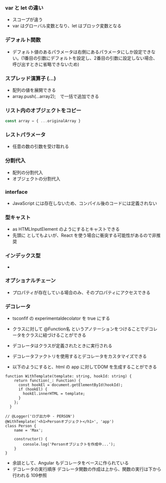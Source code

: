 ### var と let の違い
- スコープが違う
- var はグローバル変数となり、let はブロック変数となる

### デフォルト関数
- デフォルト値のあるパラメータは右側にあるパラメータにしか設定できない。(1番目の引数にデフォルトを設定し、2番目の引数に設定しない場合、呼び出すときに省略できないため)

### スプレッド演算子 (...)
- 配列の値を展開できる
- array.push(...array2);　で一括で追加できる

### リスト内のオブジェクトをコピー

``` javascript
const array = { ...originalArray }
```
### レストパラメータ
- 任意の数の引数を受け取れる

### 分割代入
- 配列の分割代入
- オブジェクトの分割代入

### interface
- JavaScript には存在しないため、コンパイル後のコードには定義されない

### 型キャスト
- as HTMLInputElement のようにするとキャストできる
- 先頭に <HTMLInputElement> としてもよいが、React を使う場合に衝突する可能性があるので非推奨

### インデックス型
- 
  
### オプショナルチェーン
- プロパティが存在している場合のみ、そのプロパティにアクセスできる

### デコレータ
  - tsconfif の experimentaldecolator を true にする
  - クラスに対して @Function名 というアノテーションをつけることでデコレータをクラスに紐づけることができる
  - デコレータはクラスが定義されたときに実行される
  
  - デコレータファクトリを使用するとデコレータをカスタマイズできる
  - 以下のようにすると、html の app に対してDOM を生成することができる

```
function WithTemplate(template: string, hookId: string) {
    return function(_: Function) {
      const hookEl = document.getElementById(hookId);
      if (hookEl) {
        hookEl.innerHTML = template;
      }
    };
  }
  
// @Logger('ログ出力中 - PERSON')
@WithTemplate('<h1>Personオブジェクト</h1>', 'app')
class Person {
    name = 'Max';

    constructor() {
        console.log('Personオブジェクトを作成中...');
    }
}
```

  - 余談として、Angular もデコレータをベースに作られている
  - デコレータの実行順序 デコレータ関数の作成は上から、関数の実行は下から行われる 109参照
